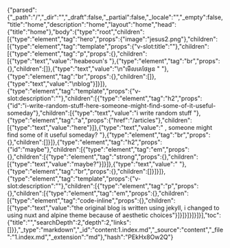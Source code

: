 {"parsed":{"_path":"/","_dir":"","_draft":false,"_partial":false,"_locale":"","_empty":false,"title":"home","description":"home","layout":"home","head":{"title":"home"},"body":{"type":"root","children":[{"type":"element","tag":"hero","props":{"image":"jesus2.png"},"children":[{"type":"element","tag":"template","props":{"v-slot:title":""},"children":[{"type":"element","tag":"p","props":{},"children":[{"type":"text","value":"heabeoun's "},{"type":"element","tag":"br","props":{},"children":[]},{"type":"text","value":"\n\"មេីលគេថែអូន \" "},{"type":"element","tag":"br","props":{},"children":[]},{"type":"text","value":"\nblog"}]}]},{"type":"element","tag":"template","props":{"v-slot:description":""},"children":[{"type":"element","tag":"h2","props":{"id":"i-write-random-stuff-here-someone-might-find-some-of-it-useful-someday"},"children":[{"type":"text","value":"i write random stuff "},{"type":"element","tag":"a","props":{"href":"/articles"},"children":[{"type":"text","value":"here"}]},{"type":"text","value":" , someone might find some of it useful someday? "},{"type":"element","tag":"br","props":{},"children":[]}]},{"type":"element","tag":"h2","props":{"id":"maybe"},"children":[{"type":"element","tag":"em","props":{},"children":[{"type":"element","tag":"strong","props":{},"children":[{"type":"text","value":"maybe?"}]}]},{"type":"text","value":" "},{"type":"element","tag":"br","props":{},"children":[]}]}]},{"type":"element","tag":"template","props":{"v-slot:description":""},"children":[{"type":"element","tag":"p","props":{},"children":[{"type":"element","tag":"em","props":{},"children":[{"type":"element","tag":"code-inline","props":{},"children":[{"type":"text","value":"the original blog is written using jekyll, i changed to using nuxt and alpine theme because of aesthetic choices"}]}]}]}]}]}],"toc":{"title":"","searchDepth":2,"depth":2,"links":[]}},"_type":"markdown","_id":"content:1.index.md","_source":"content","_file":"1.index.md","_extension":"md"},"hash":"PEkHx8Ow2Q"}